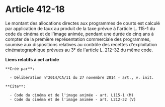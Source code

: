 # Article 412-18

Le montant des allocations directes aux programmes de courts est calculé par application de taux au produit de la taxe prévue
à l'article L. 115-1 du code du cinéma et de l'image animée, pendant une durée de cinq ans à compter de la première
représentation commerciale des programmes, soumise aux dispositions relatives au contrôle des recettes d'exploitation
cinématographique prévues au 3° de l'article L. 212-32 du même code.

**Liens relatifs à cet article**

	**Créé par**:

	  - Délibération n°2014/CA/11 du 27 novembre 2014 - art., v. init.

	**Cite**:

	  - Code du cinéma et de l'image animée - art. L115-1 (M)
	  - Code du cinéma et de l'image animée - art. L212-32 (V)
